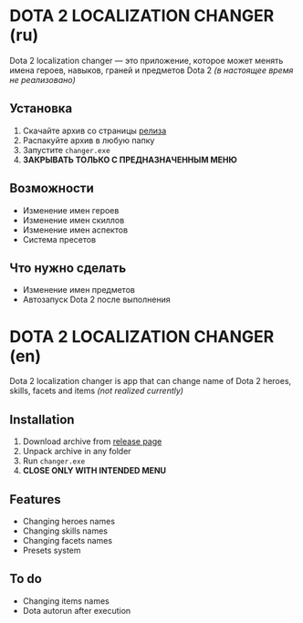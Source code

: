 # DOTA 2 LOCALIZATION CHANGER (ru)
Dota 2 localization changer — это приложение, которое может менять имена героев, навыков, граней и предметов Dota 2 *(в настоящее время не реализовано)*
## Установка
1. Скачайте архив со страницы [релиза](https://github.com/r41ngee/dota-lc-cli/releases/latest)
2. Распакуйте архив в любую папку
3. Запустите `changer.exe`
4. **ЗАКРЫВАТЬ ТОЛЬКО С ПРЕДНАЗНАЧЕННЫМ МЕНЮ**

## Возможности
- Изменение имен героев
- Изменение имен скиллов
- Изменение имен аспектов
- Система пресетов

## Что нужно сделать
- Изменение имен предметов
- Автозапуск Dota 2 после выполнения


# DOTA 2 LOCALIZATION CHANGER (en)
Dota 2 localization changer is app that can change name of Dota 2 heroes, skills, facets and items *(not realized currently)*
## Installation
1. Download archive from [release page](https://github.com/r41ngee/dota-lc-cli/releases/latest)
2. Unpack archive in any folder
3. Run `changer.exe`
4. **CLOSE ONLY WITH INTENDED MENU**

## Features
- Changing heroes names
- Changing skills names
- Changing facets names
- Presets system

## To do
- Changing items names
- Dota autorun after execution